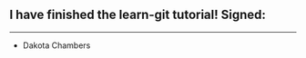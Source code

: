 ## I have finished the learn-git tutorial! Signed:

-----------------------------------------------
* Dakota Chambers

